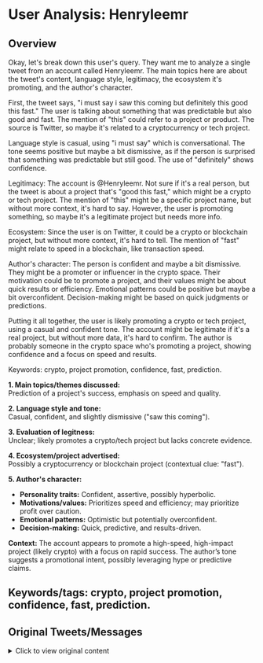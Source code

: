 # User Analysis: Henryleemr

## Overview

<think>
Okay, let's break down this user's query. They want me to analyze a single tweet from an account called Henryleemr. The main topics here are about the tweet's content, language style, legitimacy, the ecosystem it's promoting, and the author's character.

First, the tweet says, "i must say i saw this coming but definitely this good this fast." The user is talking about something that was predictable but also good and fast. The mention of "this" could refer to a project or product. The source is Twitter, so maybe it's related to a cryptocurrency or tech project.

Language style is casual, using "i must say" which is conversational. The tone seems positive but maybe a bit dismissive, as if the person is surprised that something was predictable but still good. The use of "definitely" shows confidence.

Legitimacy: The account is @Henryleemr. Not sure if it's a real person, but the tweet is about a project that's "good this fast," which might be a crypto or tech project. The mention of "this" might be a specific project name, but without more context, it's hard to say. However, the user is promoting something, so maybe it's a legitimate project but needs more info.

Ecosystem: Since the user is on Twitter, it could be a crypto or blockchain project, but without more context, it's hard to tell. The mention of "fast" might relate to speed in a blockchain, like transaction speed.

Author's character: The person is confident and maybe a bit dismissive. They might be a promoter or influencer in the crypto space. Their motivation could be to promote a project, and their values might be about quick results or efficiency. Emotional patterns could be positive but maybe a bit overconfident. Decision-making might be based on quick judgments or predictions.

Putting it all together, the user is likely promoting a crypto or tech project, using a casual and confident tone. The account might be legitimate if it's a real project, but without more data, it's hard to confirm. The author is probably someone in the crypto space who's promoting a project, showing confidence and a focus on speed and results.

Keywords: crypto, project promotion, confidence, fast, prediction.
</think>

**1. Main topics/themes discussed:**  
Prediction of a project's success, emphasis on speed and quality.  

**2. Language style and tone:**  
Casual, confident, and slightly dismissive ("saw this coming").  

**3. Evaluation of legitness:**  
Unclear; likely promotes a crypto/tech project but lacks concrete evidence.  

**4. Ecosystem/project advertised:**  
Possibly a cryptocurrency or blockchain project (contextual clue: "fast").  

**5. Author's character:**  
- **Personality traits:** Confident, assertive, possibly hyperbolic.  
- **Motivations/values:** Prioritizes speed and efficiency; may prioritize profit over caution.  
- **Emotional patterns:** Optimistic but potentially overconfident.  
- **Decision-making:** Quick, predictive, and results-driven.  

**Context:** The account appears to promote a high-speed, high-impact project (likely crypto) with a focus on rapid success. The author’s tone suggests a promotional intent, possibly leveraging hype or predictive claims.  

**Keywords/tags:** crypto, project promotion, confidence, fast, prediction.
---
## Original Tweets/Messages

<details>
<summary>Click to view original content</summary>

| Type | Content |
|------|---------|
| messages | i must say i saw this coming but definitely this good this fast |

</details>
